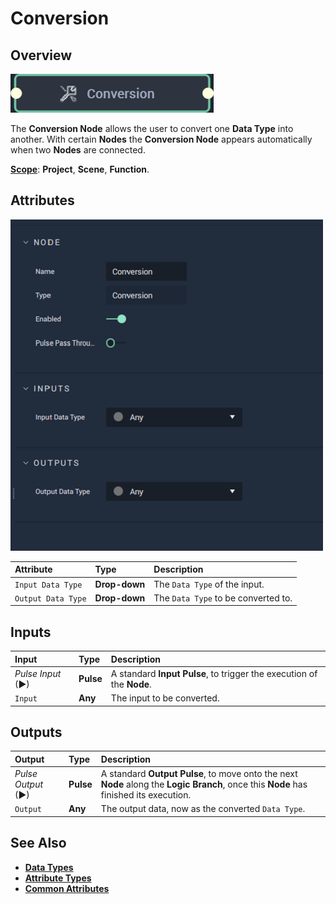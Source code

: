 # Conversion

## Overview

![The Conversion Node.](../../.gitbook/assets/conversionnode20241.png)

The **Conversion Node** allows the user to convert one **Data Type** into another. With certain **Nodes** the **Conversion Node** appears automatically when two **Nodes** are connected.

[**Scope**](../overview.md#scopes): **Project**, **Scene**, **Function**.

## Attributes

![The Conversion Node Attributes.](../../.gitbook/assets/node-conversion2-attr.png)

| Attribute | Type | Description |
| :--- | :--- | :--- |
| `Input Data Type` | **Drop-down** | The `Data Type` of the input. |
| `Output Data Type` | **Drop-down** | The `Data Type` to be converted to. |

## Inputs

| Input | Type | Description |
| :--- | :--- | :--- |
| _Pulse Input_ \(►\) | **Pulse** | A standard **Input Pulse**, to trigger the execution of the **Node**. |
| `Input` | **Any** | The input to be converted. |

## Outputs

| Output | Type | Description |
| :--- | :--- | :--- |
| _Pulse Output_ \(►\) | **Pulse** | A standard **Output Pulse**, to move onto the next **Node** along the **Logic Branch**, once this **Node** has finished its execution. |
| `Output` | **Any** | The output data, now as the converted `Data Type`. |

## See Also

* [**Data Types**](../../objects-and-types/data-types/README.md)
* [**Attribute Types**](../../objects-and-types/attributes/attribute-types/README.md)
* [**Common Attributes**](../../objects-and-types/attributes/common-attributes/README.md)

